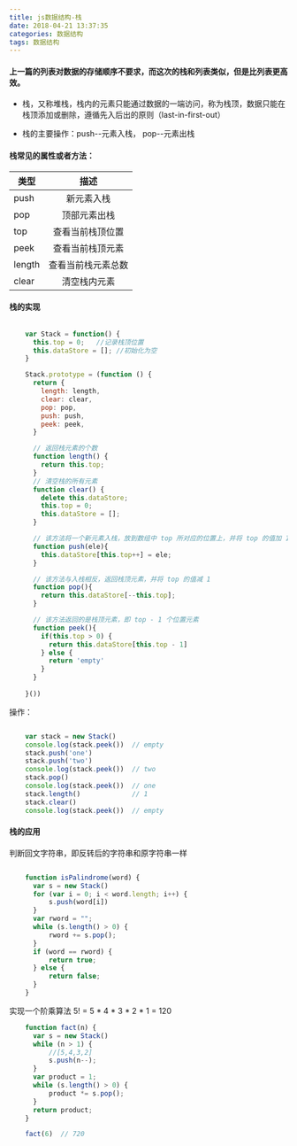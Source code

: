 ```yaml
---
title: js数据结构-栈
date: 2018-04-21 13:37:35
categories: 数据结构
tags: 数据结构
---
```


#### 上一篇的列表对数据的存储顺序不要求，而这次的栈和列表类似，但是比列表更高效。

+ 栈，又称堆栈，栈内的元素只能通过数据的一端访问，称为栈顶，数据只能在栈顶添加或删除，遵循先入后出的原则（last-in-first-out）

+ 栈的主要操作：push--元素入栈， pop--元素出栈


#### 栈常见的属性或者方法：

| 类型   |      描述      |
|----------|:-------------:|
| push |  新元素入栈 |
| pop |    顶部元素出栈   |
| top | 查看当前栈顶位置 |
| peek | 查看当前栈顶元素 |
| length | 查看当前栈元素总数 |
| clear | 清空栈内元素  |


#### 栈的实现

``` js

    var Stack = function() {
      this.top = 0;   //记录栈顶位置
      this.dataStore = []; //初始化为空
    }

    Stack.prototype = (function () {
      return {
        length: length,
        clear: clear,
        pop: pop,
        push: push,
        peek: peek,
      }

      // 返回栈元素的个数
      function length() {
        return this.top;
      }
      // 清空栈的所有元素
      function clear() {
        delete this.dataStore;
        this.top = 0;
        this.dataStore = [];
      }

      // 该方法将一个新元素入栈，放到数组中 top 所对应的位置上，并将 top 的值加 1，让其指向数组的下一个空位置
      function push(ele){
        this.dataStore[this.top++] = ele;
      }

      // 该方法与入栈相反，返回栈顶元素，并将 top 的值减 1
      function pop(){
        return this.dataStore[--this.top];
      }

      // 该方法返回的是栈顶元素，即 top - 1 个位置元素
      function peek(){
        if(this.top > 0) {
          return this.dataStore[this.top - 1]
        } else {
          return 'empty'
        }
      }
      
    }())

```

操作：

``` js

    var stack = new Stack()
    console.log(stack.peek())  // empty
    stack.push('one')
    stack.push('two')
    console.log(stack.peek())  // two
    stack.pop()
    console.log(stack.peek())  // one
    stack.length()             // 1
    stack.clear()
    console.log(stack.peek())  // empty

```

####  栈的应用


判断回文字符串，即反转后的字符串和原字符串一样

``` js

    function isPalindrome(word) {
      var s = new Stack()
      for (var i = 0; i < word.length; i++) {
          s.push(word[i])
      }
      var rword = "";
      while (s.length() > 0) {
          rword += s.pop();
      }
      if (word == rword) {
          return true;
      } else {
          return false;
      }
    }

```

实现一个阶乘算法 5! = 5 * 4 * 3 * 2 * 1 = 120

``` js
    function fact(n) {
      var s = new Stack()
      while (n > 1) {
          //[5,4,3,2]
          s.push(n--);
      }
      var product = 1;
      while (s.length() > 0) {
          product *= s.pop();
      }
      return product;
    }

    fact(6)  // 720
```    